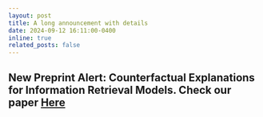 ```yaml
---
layout: post
title: A long announcement with details
date: 2024-09-12 16:11:00-0400
inline: true
related_posts: false
---
```


New Preprint Alert: Counterfactual Explanations for Information Retrieval Models. Check our paper [Here](https://arxiv.org/abs/2409.00860)
---


